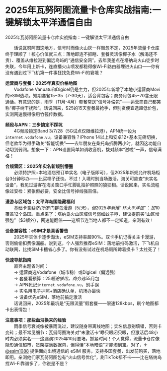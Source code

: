 # 2025年瓦努阿图流量卡仓库实战指南:一键解锁太平洋通信自由

2025年瓦努阿图流量卡仓库实战指南：一键解锁太平洋通信自由

　　话说瓦努阿图这地方，信号时而像火山灰一样飘忽不定，2025年流量卡仓库终于理顺了！核心价值就三点：落地即连不抓瞎、套餐灵活像椰子水（解渴还不贵）、覆盖从维拉港到偏远岛屿的“通信安全网”。去年我差点在塔纳岛火山徒步时失联，今年用上新卡，连直播火山喷发都稳得像Wi-Fi路由器埋进火山口——你有没有遇到过下飞机第一件事狂找免费Wi-Fi的窘境？  

**运营商与套餐：2025年真实价格地图**  
　　Vodafone Vanuatu和Digicel仍是主力，但2025年新增了本地小运营商Movi的eSIM选项。短期套餐$15-$35（7-30天），适合背包客；商务月包$45-$70含无限通话。有意思的是，雨季（11月-4月）套餐常送“信号补偿包”——运营商自己都笑称“椰子树干扰险”。话说回来，$25的15天套餐最抢手，但别贪便宜选超低价包，实测网速慢得像用竹筏传数据。  

**频段与APN：三步搞定不踩坑**  
　　4G频段锁定Band 3/7/28（5G试点仅限维拉港），APN统一设为`internet.vodafone.vu`。设备兼容性？iPhone 14以上和安卓12+基本无痛切换，但老款华为得手动关“智能切换”——去年朋友在桑托岛折腾两小时，就因这功能自动切到弱网。想象一下：APN设置简单如调收音机，拨对频率“滋啦”一声，信号满格！  

**合规雷区：2025年实名新规别懵圈**  
　　必须持护照+本地酒店预订单实名（电子版即可），但2025年新规允许机场柜台3分钟秒办——比买椰子还快。不过！入境时别当场激活，海关可能查“未实名设备”，我见过游客在海关窗口手忙脚乱拍护照照的狼狈相。话说回来，实名流程像过安检：紧张但必要，安全比信号掉线强百倍。  

**漫游与区域包：太平洋岛国隐藏福利**  
　　基础卡含斐济/所罗门群岛漫游（$5/天），但2025年新推“环太平洋包”：加$10覆盖12个岛国。重点来了：塔纳岛火山区域信号弱如蚊子哼，建议提前买“山区增强包”（$3额外），网速能翻倍——这细节连当地人都不一定知道，亲测有效！  

**设备兼容性：eSIM才是真香警告**  
　　2025年实体卡逐步淘汰，eSIM支持率超90%。双卡手机记得关主卡漫游，否则偷偷扣费像漏船。说到这，个人强烈推荐eSIM：落地前扫码激活，下飞机自动联网，比找SIM卡槽省心多了。你有没有试过在机场厕所蹲着换卡？太社死了！  

**快速导航指南**  
　　直奔主题省时间：  
　　→ 运营商选Vodafone（城市稳）或Digicel（偏远强）  
　　→ 套餐看预算：$25短途够用，商务选$55月包  
　　→ APN死记`internet.vodafone.vu`，别手误  
　　→ 实名用电子护照+酒店确认单，机场办最快  
　　→ 设备优先eSIM，落地前搞定激活  
　　话说回来，2025年最坑是“无限流量”假套餐——限速128kbps，刷个地图都卡出表情包！  

**注意事项：那些血泪换来的经验**  
　　雨季信号衰减像被暴雨洗过，建议随身带离线地图；实名信息别填错，否则卡变砖；最不常见细节：瓦努阿图海关对“未激活卡”睁只眼闭只眼，但激活后48小时内必须实名——这漏洞2025年10月要堵，抓紧时间！个人觉得，流量卡仓库像隐形通信超市，货架摆满数据包，但得懂“本地暗语”才能淘到宝。对了，✈ [@esim1088](https://t.me/s/esim1088) 提供面向出境通信的 eSIM 服务，支持多国套餐，出发前购买，落地即用。亲测他们家瓦努阿图包有“火山信号优化”，刷TikTok都不卡——比在塔纳岛找Wi-Fi靠谱多了，你说是不是？